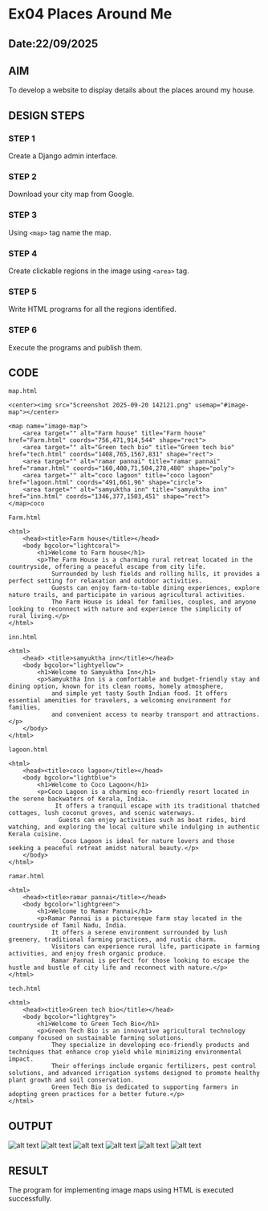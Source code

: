 # Ex04 Places Around Me
## Date:22/09/2025 

## AIM
To develop a website to display details about the places around my house.

## DESIGN STEPS

### STEP 1
Create a Django admin interface.

### STEP 2
Download your city map from Google.

### STEP 3
Using ```<map>``` tag name the map.

### STEP 4
Create clickable regions in the image using ```<area>``` tag.

### STEP 5
Write HTML programs for all the regions identified.

### STEP 6
Execute the programs and publish them.

## CODE
```
map.html

<center><img src="Screenshot 2025-09-20 142121.png" usemap="#image-map"></center>

<map name="image-map">
    <area target="" alt="Farm house" title="Farm house" href="Farm.html" coords="756,471,914,544" shape="rect">
    <area target="" alt="Green tech bio" title="Green tech bio" href="tech.html" coords="1408,765,1567,831" shape="rect">
    <area target="" alt="ramar pannai" title="ramar pannai" href="ramar.html" coords="160,400,71,504,278,480" shape="poly">
    <area target="" alt="coco lagoon" title="coco lagoon" href="lagoon.html" coords="491,661,96" shape="circle">
    <area target="" alt="samyuktha inn" title="samyuktha inn" href="inn.html" coords="1346,377,1503,451" shape="rect">
</map>coco

Farm.html

<html>
    <head><title>Farm house</title></head>
    <body bgcolor="lightcoral">
        <h1>Welcome to Farm house</h1>
        <p>The Farm House is a charming rural retreat located in the countryside, offering a peaceful escape from city life. 
            Surrounded by lush fields and rolling hills, it provides a perfect setting for relaxation and outdoor activities. 
            Guests can enjoy farm-to-table dining experiences, explore nature trails, and participate in various agricultural activities. 
            The Farm House is ideal for families, couples, and anyone looking to reconnect with nature and experience the simplicity of rural living.</p>
</html>

inn.html

<html>
    <head> <title>samyuktha inn</title></head>
    <body bgcolor="lightyellow">
        <h1>Welcome to Samyuktha Inn</h1>
        <p>Samyuktha Inn is a comfortable and budget-friendly stay and dining option, known for its clean rooms, homely atmosphere, 
            and simple yet tasty South Indian food. It offers essential amenities for travelers, a welcoming environment for families, 
            and convenient access to nearby transport and attractions.</p>
    </body>
</html>

lagoon.html

<html>
    <head><title>coco lagoon</title></head>
    <body bgcolor="lightblue">
        <h1>Welcome to Coco Lagoon</h1>
        <p>Coco Lagoon is a charming eco-friendly resort located in the serene backwaters of Kerala, India.
             It offers a tranquil escape with its traditional thatched cottages, lush coconut groves, and scenic waterways.
              Guests can enjoy activities such as boat rides, bird watching, and exploring the local culture while indulging in authentic Kerala cuisine.
               Coco Lagoon is ideal for nature lovers and those seeking a peaceful retreat amidst natural beauty.</p>
    </body>
</html>

ramar.html

<html>
    <head><title>ramar pannai</title></head>
    <body bgcolor="lightgreen">
        <h1>Welcome to Ramar Pannai</h1>
        <p>Ramar Pannai is a picturesque farm stay located in the countryside of Tamil Nadu, India. 
            It offers a serene environment surrounded by lush greenery, traditional farming practices, and rustic charm. 
            Visitors can experience rural life, participate in farming activities, and enjoy fresh organic produce. 
            Ramar Pannai is perfect for those looking to escape the hustle and bustle of city life and reconnect with nature.</p>
</html>

tech.html

<html>
    <head><title>Green tech bio</title></head>
    <body bgcolor="lightgrey">
        <h1>Welcome to Green Tech Bio</h1>
        <p>Green Tech Bio is an innovative agricultural technology company focused on sustainable farming solutions. 
            They specialize in developing eco-friendly products and techniques that enhance crop yield while minimizing environmental impact. 
            Their offerings include organic fertilizers, pest control solutions, and advanced irrigation systems designed to promote healthy plant growth and soil conservation. 
            Green Tech Bio is dedicated to supporting farmers in adopting green practices for a better future.</p>
</html>
```


## OUTPUT
![alt text](<Screenshot 2025-09-22 132422.png>)
![alt text](<Screenshot 2025-09-22 132436.png>)
![alt text](<Screenshot 2025-09-22 132451.png>) 
![alt text](<Screenshot 2025-09-22 132513.png>) 
![alt text](<Screenshot 2025-09-22 132531.png>) 
![alt text](<Screenshot 2025-09-22 132556.png>)





## RESULT
The program for implementing image maps using HTML is executed successfully.
